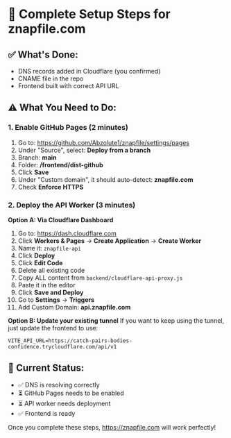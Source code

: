 # 🚀 Complete Setup Steps for znapfile.com

## ✅ What's Done:
- DNS records added in Cloudflare (you confirmed)
- CNAME file in the repo
- Frontend built with correct API URL

## ⚠️ What You Need to Do:

### 1. Enable GitHub Pages (2 minutes)
1. Go to: https://github.com/Abzolute1/znapfile/settings/pages
2. Under "Source", select: **Deploy from a branch**
3. Branch: **main**
4. Folder: **/frontend/dist-github**
5. Click **Save**
6. Under "Custom domain", it should auto-detect: **znapfile.com**
7. Check **Enforce HTTPS**

### 2. Deploy the API Worker (3 minutes)

**Option A: Via Cloudflare Dashboard**
1. Go to: https://dash.cloudflare.com
2. Click **Workers & Pages** → **Create Application** → **Create Worker**
3. Name it: `znapfile-api`
4. Click **Deploy**
5. Click **Edit Code**
6. Delete all existing code
7. Copy ALL content from `backend/cloudflare-api-proxy.js`
8. Paste it in the editor
9. Click **Save and Deploy**
10. Go to **Settings** → **Triggers**
11. Add Custom Domain: **api.znapfile.com**

**Option B: Update your existing tunnel**
If you want to keep using the tunnel, just update the frontend to use:
```
VITE_API_URL=https://catch-pairs-bodies-confidence.trycloudflare.com/api/v1
```

## 🎯 Current Status:
- ✅ DNS is resolving correctly
- ⏳ GitHub Pages needs to be enabled
- ⏳ API worker needs deployment
- ✅ Frontend is ready

Once you complete these steps, https://znapfile.com will work perfectly!